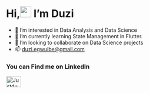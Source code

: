 # Hi,<img src="https://raw.githubusercontent.com/MartinHeinz/MartinHeinz/master/wave.gif" width="30px"> I’m Duzi
- 👀 I’m interested in Data Analysis and Data Science
- 🌱 I’m currently learning State Management in Flutter.
- 💞️ I’m looking to collaborate on Data Science projects
- 📫 duzi.egwuibe@gmail.com
<h3 align="left">You can Find me on LinkedIn</h3>
<p align="left">
<a href="https://www.linkedin.com/in/duzi-egwuibe-571a71205/" target="blank"><img align="center" src="https://cdn.jsdelivr.net/npm/simple-icons@v3/icons/linkedin.svg" alt="Justduzi" height="30" width="40" /></a>


<!---
Justduzi/Justduzi is a ✨ special ✨ repository because its `README.md` (this file) appears on your GitHub profile.
You can click the Preview link to take a look at your changes.
--->

